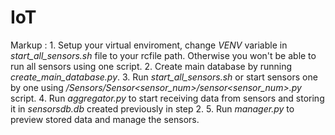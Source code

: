 # IoT
Markup : 1. Setup your virtual enviroment, change *VENV* variable in *start_all_sensors.sh* file to your rcfile path. Otherwise you won't be able to run all sensors using one script. 
	 2. Create main database by running *create_main_database.py*.
         3. Run *start_all_sensors.sh* or start sensors one by one using */Sensors/Sensor<sensor_num>/sensor<sensor_num>.py* script.
	 4. Run *aggregator.py* to start receiving data from sensors and storing it in *sensorsdb.db* created previously in step 2.
	 5. Run *manager.py* to preview stored data and manage the sensors.
